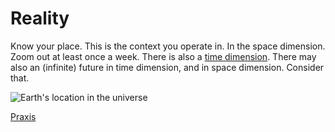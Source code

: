 # Reality
Know your place. This is the context you operate in. In the space dimension. Zoom out at least once a week. There is also a [time dimension](https://en.wikipedia.org/wiki/Big_History). There may also an (infinite) future in time dimension, and in space dimension. Consider that.

![Earth's location in the universe](https://en.wikipedia.org/wiki/Universe#/media/File:Location_of_Earth_(3x3-English_Annot-smaller).png)

[Praxis](/praxis)